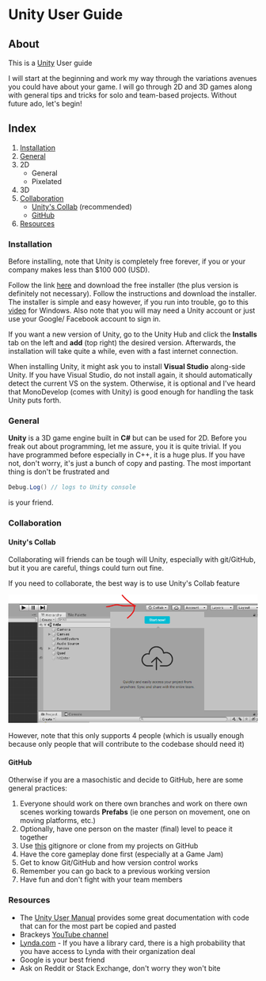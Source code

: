 # Unity User Guide

## About

This is a [Unity](https://unity.com/) User guide

I will start at the beginning and work my way through the variations avenues you could have about your game. I will go through 2D and 3D games along with general tips and tricks for solo and team-based projects. Without future ado, let's begin! 

## Index

1. [Installation](#install)
2. [General](#main)
3. 2D
   * General
   * Pixelated
4. 3D
5. [Collaboration](#team)
   * [Unity's Collab](#unity) (recommended)
   * [GitHub](#git)
6. [Resources](#help)

<a name="install"></a>

### Installation

Before installing, note that Unity is completely free forever, if you or your company makes less than $100 000 (USD). 

Follow the link [here](https://store.unity.com/download) and download the free installer (the plus version is definitely not necessary). Follow the instructions and download the installer. The installer is simple and easy however, if you run into trouble, go to this [video](https://www.youtube.com/watch?v=KMuMhA6Lk0I) for Windows. Also note that you will may need a Unity account or just use your Google/ Facebook account to sign in. 

If you want a new version of Unity, go to the Unity Hub and click the **Installs** tab on the left and **add** (top right) the desired version. Afterwards, the installation will take quite a while, even with a fast internet connection. 

When installing Unity, it might ask you to install **Visual Studio** along-side Unity. If you have Visual Studio, do not install again, it should automatically detect the current VS on the system. Otherwise, it is optional and I've heard that MonoDevelop (comes with Unity) is good enough for handling the task Unity puts forth. 

<a name="main"></a>

### General

**Unity** is a 3D game engine built in **C#** but can be used for 2D. Before you freak out about programming, let me assure, you it is quite trivial. If you have programmed before especially in C++, it is a huge plus. If you have not, don't worry, it's just a bunch of copy and pasting. The most important thing is don't be frustrated and 

```c#
Debug.Log() // logs to Unity console
```

is your friend. 

<a name="team"></a>

### Collaboration

<a name="unity"></a>

#### Unity's Collab

Collaborating will friends can be tough will Unity, especially with git/GitHub, but it you are careful, things could turn out fine.

If you need to collaborate, the best way is to use Unity's Collab feature

![collab](collab.png)

However, note that this only supports 4 people (which is usually enough because only people that will contribute to the codebase should need it)

<a name='git'></a>

#### GitHub

Otherwise if you are a masochistic and decide to GitHub, here are some general practices:

1. Everyone should work on there own branches and work on there own scenes working towards **Prefabs** (ie one person on movement, one on moving platforms, etc.)
2. Optionally, have one person on the master (final) level to peace it together
3. Use [this](https://github.com/github/gitignore/blob/master/Unity.gitignore) gitignore or clone from my projects on GitHub
4. Have the core gameplay done first (especially at a Game Jam)
5. Get to know Git/GitHub and how version control works
6. Remember you can go back to a previous working version
7. Have fun and don't fight with your team members

<a name="Help"></a>

### Resources

* The [Unity User Manual](https://docs.unity3d.com/Manual/index.html) provides some great documentation with code that can for the most part be copied and pasted
* Brackeys [YouTube channel](https://www.youtube.com/user/Brackeys)
* [Lynda.com](https://www.lynda.com/) - If you have a library card, there is a high probability that you have access to Lynda with their organization deal
* Google is your best friend
* Ask on Reddit or Stack Exchange, don't worry they won't bite

